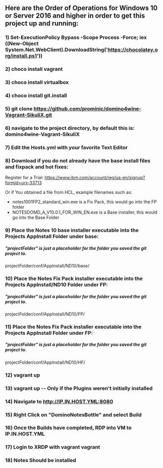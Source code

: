 ## Here are the Order of Operations for Windows 10 or Server 2016 and higher in order to get this project up and running:

### 1) Set-ExecutionPolicy Bypass -Scope Process -Force; iex ((New-Object System.Net.WebClient).DownloadString('https://chocolatey.org/install.ps1'))

### 2) choco install vagrant

### 3) choco install virtualbox

### 4) choco install git.install

### 5) git clone https://github.com/prominic/domino4wine-Vagrant-SikuliX.git

### 6) navigate to the project directory, by default this is: domino4wine-Vagrant-SikuliX

### 7) Edit the Hosts.yml with your favorite Text Editor

### 8) Download if you do not already have the base install files and fixpack and hot fixes:

Register for a Trial: https://www.ibm.com/account/reg/us-en/signup?formid=urx-33713

Or if You obtained a file from HCL, example filenames such as:
- notes1001FP2_standard_win.exe   is a Fix Pack, this would go into the FP folder
- NOTESDOMD_A_V10.0.1_FOR_WIN_EN.exe   is a Base installer, this would go into the Base Folder

### 9) Place the Notes 10 base installer executable into the Projects AppInstall Folder under base:

##### "projectFolder" is just a placeholder for the folder you saved the git project to.

projectFolder/conf/AppInstall/ND10/base/

### 10) Place the Notes Fix Pack installer executable into the Projects AppInstall/ND10 Folder under FP:

##### "projectFolder" is just a placeholder for the folder you saved the git project to.

projectFolder/conf/AppInstall/ND10/FP/

### 11) Place the Notes Fix Pack installer executable into the Projects AppInstall Folder under FP:

##### "projectFolder" is just a placeholder for the folder you saved the git project to.

projectFolder/conf/AppInstall/ND10/HF/

### 12) vagrant up

### 13) vagrant up -- Only if the Plugins weren't initially installed

### 14) Navigate to http://IP.IN.HOST.YML:8080

### 15) Right Click on "DominoNotesBottle" and select Build

### 16) Once the Builds have completed, RDP into VM to IP.IN.HOST.YML 

### 17) Login to XRDP with vagrant vagrant

### 18) Notes Should be installed






